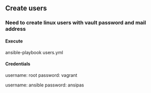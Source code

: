 ## Create users

### Need to create linux users with vault password and mail address

#### Execute

ansible-playbook users.yml

#### Credentials

username: root
password: vagrant 

username: ansible
password: ansipas